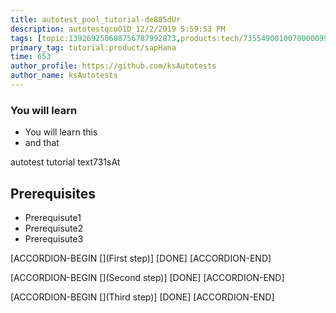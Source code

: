 ```yaml
---
title: autotest_pool_tutorial-de805dUr
description: autotestqcuO1D_12/2/2019 5:59:53 PM
tags: [topic:139269250608756787992873,products:tech/73554900100700000996,tutorial:experience/advanced]
primary_tag: tutorial:product/sapHana
time: 653
author_profile: https://github.com/ksAutotests
author_name: ksAutotests
---
```

### You will learn
- You will learn this
- and that

autotest tutorial text731sAt

## Prerequisites
- Prerequisute1
- Prerequisute2
- Prerequisute3

[ACCORDION-BEGIN [](First step)]
[DONE]
[ACCORDION-END]

[ACCORDION-BEGIN [](Second step)]
[DONE]
[ACCORDION-END]

[ACCORDION-BEGIN [](Third step)]
[DONE]
[ACCORDION-END]

